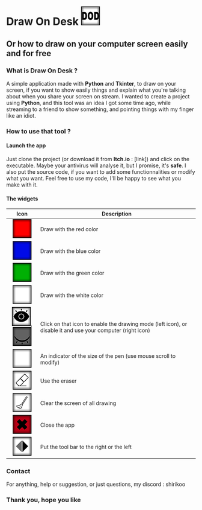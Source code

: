 # Draw On Desk ![DOD Icon](/icon/dod50x50.png)
## Or how to draw on your computer screen easily and for free

### What is Draw On Desk ?

  A simple application made with **Python** and **Tkinter**, to draw on your screen, if you want to show easily 
things and explain what you're talking about when you share your screen on stream.
  I wanted to create a project using **Python**, and this tool was an idea I got some time ago, while 
streaming to a friend to show something, and pointing things with my finger like an idiot.

### How to use that tool ? 
#### Launch the app

  Just clone the project (or download it from **Itch.io** : [link]) and click on the executable.
Maybe your antivirus will analyse it, but I promise, it's **safe**. I also put the source code, if
you want to add some functionnalities or modify what you want. Feel free to use my code, I'll be happy 
to see what you make with it.

#### The widgets

|Icon|Description|
| :---: | --- |
|![Red color icon](/button/redButton60x60.png)|Draw with the red color|
|![Blue color icon](/button/blueButton60x60.png)|Draw with the blue color|
|![Green color icon](/button/greenButton60x60.png)|Draw with the green color|
|![White color icon](/button/whiteButton60x60.png)|Draw with the white color|
|![Active icon](/button/activ50x50.png),![Unactive icon](/button/unactiv50x50.png)|Click on that icon to enable the drawing mode (left icon), or disable it and use your computer (right icon)|
|![Size indicator icon](/button/sizeLabel50x50.png)|An indicator of the size of the pen (use mouse scroll to modify)|
|![Eraser icon](/button/eraseButton50x50.png)|Use the eraser|
|![Clear icon](/button/clearButton50x50.png)|Clear the screen of all drawing|
|![Close icon](/button/closeButton50x50.png)|Close the app|
|![Change side icon](/button/toRightButton50x50.png)|Put the tool bar to the right or the left|

### Contact

For anything, help or suggestion, or just questions, my discord : shirikoo

### Thank you, hope you like


